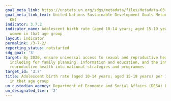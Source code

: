 ```yaml
---
goal_meta_link: https://unstats.un.org/sdgs/metadata/files/Metadata-03-07-02.pdf
goal_meta_link_text: United Nations Sustainable Development Goals Metadata (PDF 91
  KB)
indicator: 3.7.2
indicator_name: Adolescent birth rate (aged 10-14 years; aged 15-19 years) per 1,000
  women in that age group
layout: indicator
permalink: /3-7-2/
reporting_status: notstarted
sdg_goal: '3'
target: By 2030, ensure universal access to sexual and reproductive health-care services,
  including for family planning, information and education, and the integration of
  reproductive health into national strategies and programmes
target_id: '3.7'
title: Adolescent birth rate (aged 10-14 years; aged 15-19 years) per 1,000 women
  in that age group
un_custodian_agency: Department of Economic and Social Affairs (DESA) Population Division
un_designated_tier: '2'
---
```

